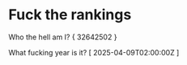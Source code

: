 # Fuck the rankings

Who the hell am I?
{ 32642502 }

What fucking year is it?
[ 2025-04-09T02:00:00Z ]
